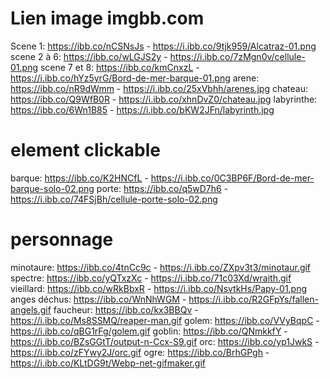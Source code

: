 # Lien image imgbb.com
Scene 1: https://ibb.co/nCSNsJs - https://i.ibb.co/9tjk959/Alcatraz-01.png
scene 2 à 6: https://ibb.co/wLGJS2y - https://i.ibb.co/7zMgn0v/cellule-01.png
scene 7 et 8: https://ibb.co/kmCnxzL - https://i.ibb.co/hYz5yrG/Bord-de-mer-barque-01.png
arene: https://ibb.co/nR9dWmm - https://i.ibb.co/25xVbhh/arenes.jpg
chateau: https://ibb.co/Q9WfB0R - https://i.ibb.co/xhnDvZ0/chateau.jpg
labyrinthe: https://ibb.co/6Wn1B85 - https://i.ibb.co/bKW2JFn/labyrinth.jpg

# element clickable
barque: https://ibb.co/K2HNCfL - https://i.ibb.co/0C3BP6F/Bord-de-mer-barque-solo-02.png
porte: https://ibb.co/q5wD7h6 - https://i.ibb.co/74FSjBh/cellule-porte-solo-02.png

# personnage
minotaure: https://ibb.co/4tnCc9c - https://i.ibb.co/ZXpv3t3/minotaur.gif
spectre: https://ibb.co/yQTxzXc - https://i.ibb.co/71c03Xd/wraith.gif
vieillard: https://ibb.co/wRkBbxR - https://i.ibb.co/NsvtkHs/Papy-01.png
anges déchus: https://ibb.co/WnNhWGM - https://i.ibb.co/R2GFpYs/fallen-angels.gif
faucheur: https://ibb.co/kx3BBQv - https://i.ibb.co/Ms8SSMQ/reaper-man.gif
golem: https://ibb.co/VVyBqpC - https://i.ibb.co/qBG1rFg/golem.gif
goblin: https://ibb.co/QNmkkfY - https://i.ibb.co/BZsGGtT/output-n-Ccx-S9.gif
orc: https://ibb.co/yp1JwkS - https://i.ibb.co/zFYwy2J/orc.gif
ogre: https://ibb.co/BrhGPgh - https://i.ibb.co/KLtDG9t/Webp-net-gifmaker.gif